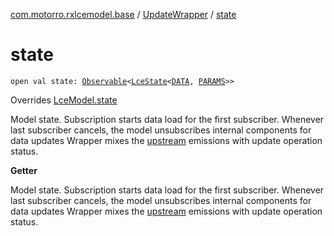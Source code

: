 [com.motorro.rxlcemodel.base](../index.md) / [UpdateWrapper](index.md) / [state](./state.md)

# state

`open val state: `[`Observable`](http://reactivex.io/RxJava/2.x/javadoc/io/reactivex/Observable.html)`<`[`LceState`](../-lce-state/index.md)`<`[`DATA`](index.md#DATA)`, `[`PARAMS`](index.md#PARAMS)`>>`

Overrides [LceModel.state](../-lce-model/state.md)

Model state. Subscription starts data load for the first subscriber.
Whenever last subscriber cancels, the model unsubscribes internal components for data updates
Wrapper mixes the [upstream](#) emissions with update operation status.

**Getter**

Model state. Subscription starts data load for the first subscriber.
Whenever last subscriber cancels, the model unsubscribes internal components for data updates
Wrapper mixes the [upstream](#) emissions with update operation status.

